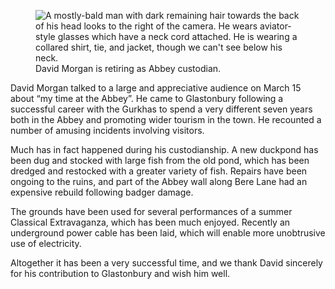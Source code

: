 <figure>
<img src="../MorganDavid.jpg" alt="A mostly-bald man with dark remaining hair towards the back of his head looks to the right of the camera. He wears aviator-style glasses which have a neck cord attached. He is wearing a collared shirt, tie, and jacket, though we can't see below his neck.">
<figcaption>
David Morgan is retiring as Abbey custodian.
</figcaption>
</figure>

David Morgan talked to a large and appreciative audience on March 15
about “my time at the Abbey”. He came to Glastonbury following a
successful career with the Gurkhas to spend a very different seven years
both in the Abbey and promoting wider tourism in the town. He recounted
a number of amusing incidents involving visitors.

Much has in fact happened during his custodianship. A new duckpond has
been dug and stocked with large fish from the old pond, which has been
dredged and restocked with a greater variety of fish. Repairs have been
ongoing to the ruins, and part of the Abbey wall along Bere Lane had an
expensive rebuild following badger damage.

The grounds have been used for several performances of a summer
Classical Extravaganza, which has been much enjoyed. Recently an
underground power cable has been laid, which will enable more
unobtrusive use of electricity.

Altogether it has been a very successful time, and we thank David
sincerely for his contribution to Glastonbury and wish him well.
